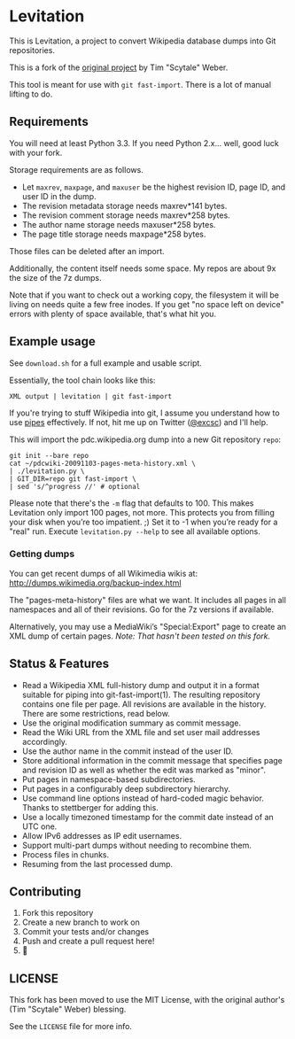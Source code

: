 # Levitation 

This is Levitation, a project to convert Wikipedia database dumps into Git
repositories.

This is a fork of the [original project](https://github.com/scy/levitation) by
Tim "Scytale" Weber.

This tool is meant for use with `git fast-import`. There is a lot of manual
lifting to do.

## Requirements

You will need at least Python 3.3. If you need Python 2.x... well, good luck
with your fork.

Storage requirements are as follows.

- Let `maxrev`, `maxpage`, and `maxuser` be the highest revision ID, page ID,
  and user ID in the dump.
- The revision metadata storage needs maxrev*141 bytes.
- The revision comment storage needs maxrev*258 bytes.
- The author name storage needs maxuser*258 bytes.
- The page title storage needs maxpage*258 bytes.

Those files can be deleted after an import.

Additionally, the content itself needs some space. My repos are about 9x the
size of the 7z dumps.

Note that if you want to check out a working copy, the filesystem it will be
living on needs quite a few free inodes. If you get "no space left on device"
errors with plenty of space available, that's what hit you.

## Example usage

See `download.sh` for a full example and usable script.

Essentially, the tool chain looks like this:

    XML output | levitation | git fast-import

If you're trying to stuff Wikipedia into git, I assume you understand how to
use [pipes](https://en.wikipedia.org/wiki/Pipeline_%28Unix%29) effectively. If
not, hit me up on Twitter ([@excsc](http://twitter.com/excsc)) and I'll help.

This will import the pdc.wikipedia.org dump into a new Git repository `repo`:

    git init --bare repo
    cat ~/pdcwiki-20091103-pages-meta-history.xml \
    | ./levitation.py \
    | GIT_DIR=repo git fast-import \
    | sed 's/^progress //' # optional

Please note that there's the `-m` flag that defaults to 100. This makes
Levitation only import 100 pages, not more. This protects you from filling your
disk when you’re too impatient. ;) Set it to -1 when you’re ready for a "real"
run. Execute `levitation.py --help` to see all available options.

### Getting dumps

You can get recent dumps of all Wikimedia wikis at:
http://dumps.wikimedia.org/backup-index.html

The "pages-meta-history" files are what we want. It includes all pages in all
namespaces and all of their revisions. Go for the 7z versions if available.

Alternatively, you may use a MediaWiki’s "Special:Export" page to create an XML
dump of certain pages. *Note: That hasn't been tested on this fork.*

## Status & Features

- Read a Wikipedia XML full-history dump and output it in a format suitable for
  piping into git-fast-import(1). The resulting repository contains one file
  per page. All revisions are available in the history. There are some
  restrictions, read below.
- Use the original modification summary as commit message.
- Read the Wiki URL from the XML file and set user mail addresses accordingly.
- Use the author name in the commit instead of the user ID.
- Store additional information in the commit message that specifies page and
  revision ID as well as whether the edit was marked as "minor".
- Put pages in namespace-based subdirectories.
- Put pages in a configurably deep subdirectory hierarchy.
- Use command line options instead of hard-coded magic behavior. Thanks to
  stettberger for adding this.
- Use a locally timezoned timestamp for the commit date instead of an UTC one.
- Allow IPv6 addresses as IP edit usernames. 
- Support multi-part dumps without needing to recombine them.
- Process files in chunks.
- Resuming from the last processed dump.

## Contributing

1. Fork this repository
2. Create a new branch to work on
3. Commit your tests and/or changes
4. Push and create a pull request here!
5. :beers:

## LICENSE

This fork has been moved to use the MIT License, with the original author's (Tim
"Scytale" Weber) blessing.

See the `LICENSE` file for more info.
